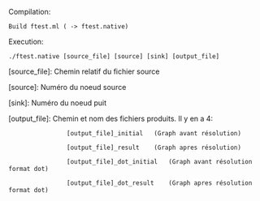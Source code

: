 Compilation:

	Build ftest.ml ( -> ftest.native)
	
Execution:

	./ftest.native [source_file] [source] [sink] [output_file]
	
[source_file]: Chemin relatif du fichier source

[source]: Numéro du noeud source

[sink]: Numéro du noeud puit

[output_file]: Chemin et nom des fichiers produits. Il y en a 4: 

					[output_file]_initial	(Graph avant résolution)
					
					[output_file]_result	(Graph apres résolution)
					
					[output_file]_dot_initial	(Graph avant résolution format dot)
					
					[output_file]_dot_result	(Graph apres résolution format dot)
					
